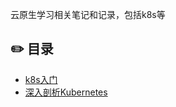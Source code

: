 云原生学习相关笔记和记录，包括k8s等

## :pencil2: 目录

- [k8s入门](k8s入门/Kubernetes.md)
- [深入剖析Kubernetes](深入剖析Kubernetes/深入剖析Kubernetes.md)

